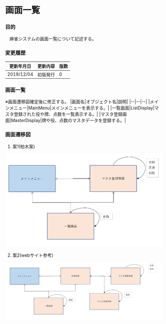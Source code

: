 # 画面一覧 
### 目的 
　麻雀システムの画面一覧について記述する。

### 変更履歴
|更新年月日|更新内容|版数|
|--|--|--|
|2019/12/04|初版発行|0|

### 画面一覧  

※画面遷移図確定後に修正する。
 |画面名|オブジェクト名|説明|
 |--|--|--|
 |メインメニュー|MainMenu|メインメニューを表示する。|
 |一覧画面|ListDisplay|マスタ登録された役や牌、点数を一覧表示する。|
 |マスタ登録画面|MasterDisplay|牌や役、点数のマスタデータを登録する。|

 ### 画面遷移図  

1. 案1(柏木案)

![](画面遷移図_柏木.png)


2. 案2(webサイト参考)

![](画面遷移図_Webサイト.png)


